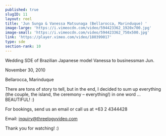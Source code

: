 ```yaml
---
published: true
slugID: 11
layout: reel
title: 'Jun Sunga & Vanessa Matsunaga (Bellarocca, Marinduque) '
image-large: 'https://i.vimeocdn.com/video/594423362_1920x700.jpg'
image-small: 'https://i.vimeocdn.com/video/594423362_750x500.jpg'
link: 'https://player.vimeo.com/video/180399017'
type: sde
section-rank: 10
---
```

Wedding SDE of Brazilian Japanese model Vanessa to businessman Jun.

November 30, 2010

Bellarocca, Marinduque

There are tons of story to tell, but in the end, I decided to sum up everything (the couple, the island, the ceremony – everything!) in one word … BEAUTIFUL! :)

For bookings, send us an email or call us at +63 2 4344428

Email: inquiry@threelogyvideo.com

Thank you for watching! :)
